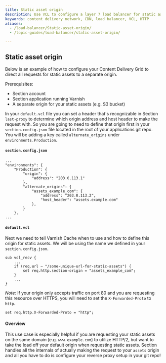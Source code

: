 ```yaml
---
title: Static asset origin
description: Use VCL to configure a layer 7 load balancer for static assets.
keywords: content delivery network, CDN, load balancer, VCL, HTTP
aliases:
  - /load-balancer/Static-asset-origin/
  - /topic-guides/load-balancer/static-asset-origin/

---
```


## Static asset origin

Below is an example of how to configure your Content Delivery Grid to direct all requests for static assets to a separate origin.

Prerequisites:

* Section account
* Section application running Varnish
* A separate origin for your static assets (e.g. S3 bucket)

In your `default.vcl` file you can set a header that's recognizable in Section `last-proxy` to determine which origin address and host header to make the request with. So you are going to need to define that origin first in your `section.config.json` file located in the root of your applications git repo. You will be adding a key called `alternate_origins` under `environments.Production`.

#### `section.config.json`

    ...
    "environments": {
        "Production": {
            "origin": {
                "address": "203.0.113.1"
            },
            "alternate_origins": {
                "assets_example_com": {
                    "address": "203.0.113.2",
                    "host_header": "assets.example.com"
                },
            }           
        },
    ...

#### `default.vcl`

Next we need to tell Varnish Cache when to use and how to define this origin for static assets. We will be using the name we defined in your `section.config.json`.

    sub vcl_recv {
        ...
        if (req.url ~ "/some-unique-url-for-static-assets") {
            set req.http.section-origin = "assets_example_com";    
        }
        ...
    }

*Note:* If your origin only accepts traffic on port 80 and you are requesting this resource over HTTPS, you will need to set the `X-Forwarded-Proto` to `http`.

    set req.http.X-Forwarded-Proto = "http";

#### Overview

This use case is especially helpful if you are requesting your static assets on the same domain (e.g. `www.example.com`) to utilize HTTP/2, but want to take the load off your default origin when requesting static assets. Section handles all the internals of actually making the request to your `assets` origin and all you have to do is configure your reverse proxy setup in your git repo!
